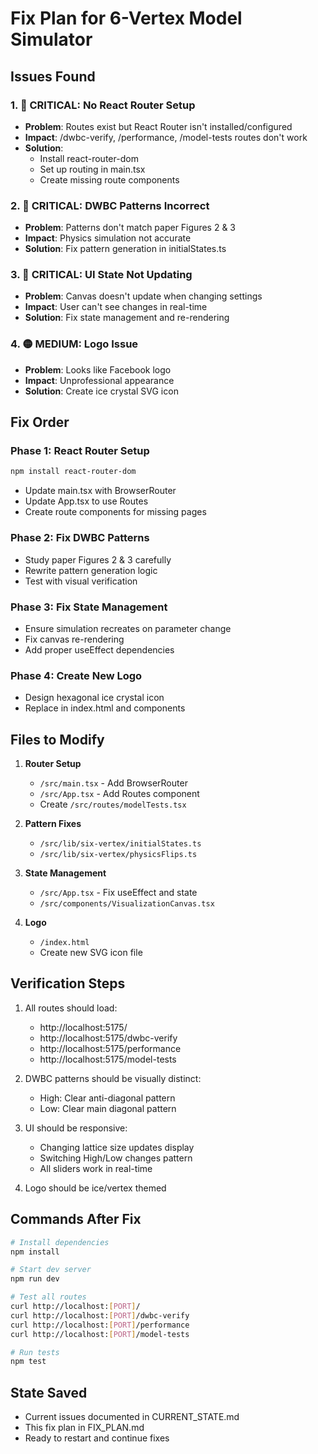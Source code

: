 # Fix Plan for 6-Vertex Model Simulator

## Issues Found

### 1. 🔴 CRITICAL: No React Router Setup
- **Problem**: Routes exist but React Router isn't installed/configured
- **Impact**: /dwbc-verify, /performance, /model-tests routes don't work
- **Solution**: 
  - Install react-router-dom
  - Set up routing in main.tsx
  - Create missing route components

### 2. 🔴 CRITICAL: DWBC Patterns Incorrect
- **Problem**: Patterns don't match paper Figures 2 & 3
- **Impact**: Physics simulation not accurate
- **Solution**: Fix pattern generation in initialStates.ts

### 3. 🔴 CRITICAL: UI State Not Updating
- **Problem**: Canvas doesn't update when changing settings
- **Impact**: User can't see changes in real-time
- **Solution**: Fix state management and re-rendering

### 4. 🟡 MEDIUM: Logo Issue
- **Problem**: Looks like Facebook logo
- **Impact**: Unprofessional appearance
- **Solution**: Create ice crystal SVG icon

## Fix Order

### Phase 1: React Router Setup
```bash
npm install react-router-dom
```
- Update main.tsx with BrowserRouter
- Update App.tsx to use Routes
- Create route components for missing pages

### Phase 2: Fix DWBC Patterns
- Study paper Figures 2 & 3 carefully
- Rewrite pattern generation logic
- Test with visual verification

### Phase 3: Fix State Management
- Ensure simulation recreates on parameter change
- Fix canvas re-rendering
- Add proper useEffect dependencies

### Phase 4: Create New Logo
- Design hexagonal ice crystal icon
- Replace in index.html and components

## Files to Modify

1. **Router Setup**
   - `/src/main.tsx` - Add BrowserRouter
   - `/src/App.tsx` - Add Routes component
   - Create `/src/routes/modelTests.tsx`

2. **Pattern Fixes**
   - `/src/lib/six-vertex/initialStates.ts`
   - `/src/lib/six-vertex/physicsFlips.ts`

3. **State Management**
   - `/src/App.tsx` - Fix useEffect and state
   - `/src/components/VisualizationCanvas.tsx`

4. **Logo**
   - `/index.html`
   - Create new SVG icon file

## Verification Steps

1. All routes should load:
   - http://localhost:5175/
   - http://localhost:5175/dwbc-verify
   - http://localhost:5175/performance
   - http://localhost:5175/model-tests

2. DWBC patterns should be visually distinct:
   - High: Clear anti-diagonal pattern
   - Low: Clear main diagonal pattern

3. UI should be responsive:
   - Changing lattice size updates display
   - Switching High/Low changes pattern
   - All sliders work in real-time

4. Logo should be ice/vertex themed

## Commands After Fix

```bash
# Install dependencies
npm install

# Start dev server
npm run dev

# Test all routes
curl http://localhost:[PORT]/
curl http://localhost:[PORT]/dwbc-verify
curl http://localhost:[PORT]/performance
curl http://localhost:[PORT]/model-tests

# Run tests
npm test
```

## State Saved
- Current issues documented in CURRENT_STATE.md
- This fix plan in FIX_PLAN.md
- Ready to restart and continue fixes